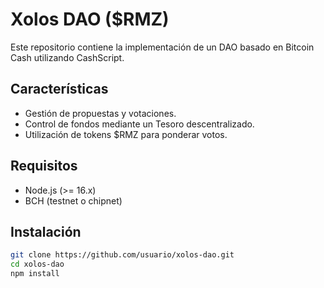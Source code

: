 # Xolos DAO ($RMZ)

Este repositorio contiene la implementación de un DAO basado en Bitcoin Cash utilizando CashScript.

## Características
- Gestión de propuestas y votaciones.
- Control de fondos mediante un Tesoro descentralizado.
- Utilización de tokens $RMZ para ponderar votos.

## Requisitos
- Node.js (>= 16.x)
- BCH (testnet o chipnet)

## Instalación
```bash
git clone https://github.com/usuario/xolos-dao.git
cd xolos-dao
npm install
